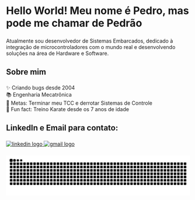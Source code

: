<h1 align="left">Hello World! Meu nome é Pedro, mas pode me chamar de Pedrão</h1>

###

<p align="left">Atualmente sou desenvolvedor de Sistemas Embarcados, dedicado à integração de microcontroladores com o mundo real e desenvolvendo soluções na área de Hardware e Software.</p>

###

<h2 align="left">Sobre mim</h2>

###

<p align="left">✨ Criando bugs desde 2004<br>📚 Engenharia Mecatrônica<br>🎯 Metas: Terminar meu TCC e derrotar Sistemas de Controle<br>🎲 Fun fact: Treino Karate desde os 7 anos de idade</p>

###

<h2 align="left">LinkedIn e Email para contato:</h2>

###

<div align="left">
  <a href="https://www.linkedin.com/in/pedro-paulo-cm/" target="_blank">
    <img src="https://raw.githubusercontent.com/maurodesouza/profile-readme-generator/master/src/assets/icons/social/linkedin/default.svg" width="52" height="40" alt="linkedin logo"  />
  </a>
  <a href="mailto:pedro.paulo60@aluno.ifce.edu.br" target="_blank">
    <img src="https://raw.githubusercontent.com/maurodesouza/profile-readme-generator/master/src/assets/icons/social/gmail/default.svg" width="52" height="40" alt="gmail logo"  />
  </a>
</div>

###

<img src="https://raw.githubusercontent.com/Pedraum1/Pedraum1/output/snake.svg" alt="Snake animation" />

###
